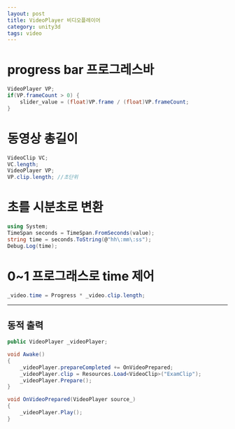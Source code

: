 ```yaml
---
layout: post
title: VideoPlayer 비디오플레이어
category: unity3d
tags: video
---
```


# progress bar 프로그레스바
```c#
VideoPlayer VP;
if(VP.frameCount > 0) { 
    slider_value = (float)VP.frame / (float)VP.frameCount;
}
```

# 동영상 총길이
```c#
VideoClip VC;
VC.length;
VideoPlayer VP;
VP.clip.length; //초단위
```

# 초를 시분초로 변환

```c#
using System;
TimeSpan seconds = TimeSpan.FromSeconds(value);
string time = seconds.ToString(@"hh\:mm\:ss");
Debug.Log(time);
```

# 0~1 프로그래스로 time 제어
```c#
_video.time = Progress * _video.clip.length;
```

---

## 동적 출력

```c#
public VideoPlayer _videoPlayer;

void Awake()
{
    _videoPlayer.prepareCompleted += OnVideoPrepared;
    _videoPlayer.clip = Resources.Load<VideoClip>("ExamClip");
    _videoPlayer.Prepare();
}

void OnVideoPrepared(VideoPlayer source_)
{
    _videoPlayer.Play();
}
```